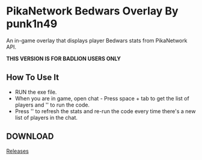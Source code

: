 # PikaNetwork Bedwars Overlay By punk1n49 

An in-game overlay that displays player Bedwars stats from PikaNetwork API.

**THIS VERSION IS FOR BADLION USERS ONLY**

## How To Use It 
- RUN the exe file.
- When you are in game, open chat - Press space + tab to get the list of players and '\' to run the code.
- Press '\' to refresh the stats and re-run the code every time there's a new list of players in the chat.

## DOWNLOAD 

[Releases](https://github.com/punk1n49/pikanetwork-bedwars-overlay/releases)




